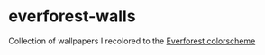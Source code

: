 # everforest-walls
Collection of wallpapers I recolored to the [Everforest colorscheme](https://github.com/sainnhe/everforest)
